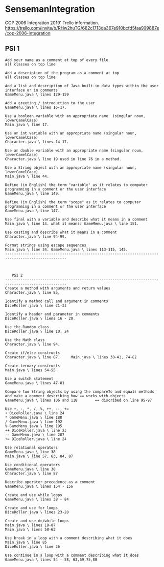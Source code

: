 # SensemanIntegration
COP 2006 Integration 2019'
Trello information.
https://trello.com/invite/b/RHw2huTG/682c1713da367e910bcfd5faa909887e/cop-2006-integration

PSI 1
-----------------------------------------------------------------------------------------------------
    Add your name as a comment at top of every file
    all classes on top line
    
    Add a description of the program as a comment at top
    all classes on top line
    
    Add a list and description of Java built-in data types within the user interface or in comments
    GameMenu.java \ lines 129-159
    
    Add a greeting / introduction to the user
    GameMenu.java \ lines 16-17.
    
    Use a boolean variable with an appropriate name  (singular noun, lowerCamelCase)
    Main.java \ line 17.
    
    Use an int variable with an appropriate name (singular noun, lowerCamelCase)
    Character.java \ lines 14-17.
    
    Use an double variable with an appropriate name (singular noun, lowerCamelCase)
    Character.java \ line 19 used in line 76 in a method.
    
    Use a String object with an appropriate name (singular noun, lowerCamelCase)
    Main.java \ line 44.
    
    Define (in English) the term "variable" as it relates to computer programming in a comment or the user interface
    GameMenu.java \ line 149.
    
    Define (in English) the term "scope" as it relates to computer programming in a comment or the user interface
    GameMenu.java \ line 147.
    
    Use final with a variable and describe what it means in a comment
    Main.java \ line 14. what it means: GameMenu.java \ line 151.
    
    Use casting and describe what it means in a comment
    Character.java \ line 94-99.
    
    Format strings using escape sequences
    Main.java \ line 34. GameMenu.java \ lines 113-115, 145.  
    --------------------------------------------------------------------------------------------------
   
   
    
       PSI 2
    --------------------------------------------------------------------------------------------------
    Create a method with arguments and return values
    Character.java \ line 85,
     
    Identify a method call and argument in comments
    DiceRoller.java \ line 21-33
      
    Identify a header and parameter in comments
    DiceRoller.java \ liens 16 - 20.
     
    Use the Random class
    DiceRoller.java \ line 10, 24
    
    Use the Math class
    Character.java \ line 94.
     
    Create if/else constructs
    Character.java \ line 87.     Main.java \ lines 38-41, 74-82
    
    Create ternary constructs
    Main.java \ lines 54-55
    
    Use a switch statement
    GameMenu.java \ lines 47-81
    
    Compare two String objects by using the compareTo and equals methods and make a comment describing how == works with objects
    GameMenu.java \ lines 106 and 118        == discribed on line 95-97
    
    Use +, -, *, /, %, ++, --, += 
    + DiceRoller.java \ line 24
    * GameMenu.java \ line 188
    / GameMenu.java \ line 192
    % GameMenu.java \ line 195
    ++ DiceRoller.java \ line 23
    -- GameMenu.java \ line 207
    += DIceRoller.java \ line 24
    
    Use relational operators
    GameMenu.java \ line 38
    Main.java \ line 57, 63, 84, 87 
     
    Use conditional operators
    GameMenu.java \ line 38
    Character.java \ line 87
    
    Describe operator precedence as a comment
    GameMenu.java \ lines 154 - 156
    
    Create and use while loops
    GameMenu.java \ lines 38 - 84
    
    Create and use for loops
    DiceRoller.java \ lines 23-28
    
    Create and use do/while loops
    Main.java \ lines 18-87
    Main.java \ liens 58-63
    
    Use break in a loop with a comment describing what it does
    Main.java \ line 85
    DiceRoller.java \ line 26
    
    Use continue in a loop with a comment describing what it does
    GameMenu.java \ lines 54 - 58, 63,69,75,80
